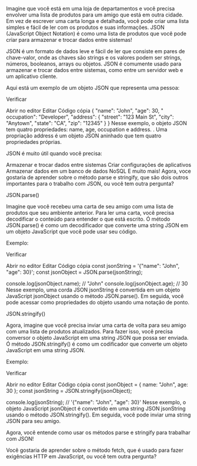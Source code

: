 Imagine que você está em uma loja de departamentos e você precisa envolver uma lista de produtos para um amigo que está em outra cidade. Em vez de escrever uma carta longa e detalhada, você pode criar uma lista simples e fácil de ler com os produtos e suas informações. JSON (JavaScript Object Notation) é como uma lista de produtos que você pode criar para armazenar e trocar dados entre sistemas!

JSON é um formato de dados leve e fácil de ler que consiste em pares de chave-valor, onde as chaves são strings e os valores podem ser strings, números, booleanos, arrays ou objetos. JSON é comumente usado para armazenar e trocar dados entre sistemas, como entre um servidor web e um aplicativo cliente.

Aqui está um exemplo de um objeto JSON que representa uma pessoa:


Verificar

Abrir no editor
Editar
Código cópia
{
  "name": "John",
  "age": 30,
  " occupation": "Developer",
  "address": {
    "street": "123 Main St",
    "city": "Anytown",
    "state": "CA",
    "zip": "12345"
  }
}
Nesse exemplo, o objeto JSON tem quatro propriedades: name, age, occupation e address. . Uma propriação address é um objeto JSON aninhado que tem quatro propriedades próprias.

JSON é muito útil quando você precisa:

Armazenar e trocar dados entre sistemas
Criar configurações de aplicativos
Armazenar dados em um banco de dados NoSQL
E muito mais!
Agora, voce gostaria de aprender sobre o método parse e stringify, que são dois outros importantes para o trabalho com JSON, ou você tem outra pergunta?



JSON.parse()

Imagine que você recebeu uma carta de seu amigo com uma lista de produtos que seu ambiente anterior. Para ler uma carta, você precisa decodificar o conteúdo para entender o que está escrito. Ó método JSON.parse() é como um decodificador que converte uma string JSON em um objeto JavaScript que você pode usar seu código.

Exemplo:


Verificar

Abrir no editor
Editar
Código cópia
const jsonString = '{"name": "John", "age": 30}';
const jsonObject = JSON.parse(jsonString);

console.log(jsonObject.name); // "John"
console.log(jsonObject.age); // 30
Nesse exemplo, uma corda JSON jsonString é convertida em um objeto JavaScript jsonObject usando o método JSON.parse(). Em seguida, você pode acessar como propriedades do objeto usando uma notação de ponto.

JSON.stringify()

Agora, imagine que você precisa inviar uma carta de volta para seu amigo com uma lista de produtos atualizados. Para fazer isso, você precisa conversor o objeto JavaScript em uma string JSON que possa ser enviada. Ó método JSON.stringify() é como um codificador que converte um objeto JavaScript em uma string JSON.

Exemplo:


Verificar

Abrir no editor
Editar
Código cópia
const jsonObject = { name: "John", age: 30 };
const jsonString = JSON.stringify(jsonObject);

console.log(jsonString); // '{"name": "John", "age": 30}'
Nesse exemplo, o objeto JavaScript jsonObject é convertido em uma string JSON jsonString usando o método JSON.stringify(). Em seguida, você pode inviar uma string JSON para seu amigo.

Agora, você entende como usar os métodos parse e stringify para trabalhar com JSON!

Você gostaria de aprender sobre o método fetch, que é usado para fazer exigências HTTP em JavaScript, ou você tem outra pergunta?
